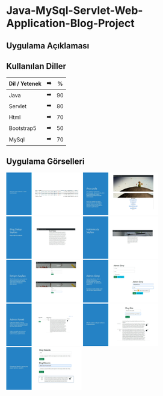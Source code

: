 # Java-MySql-Servlet-Web-Application-Blog-Project

## Uygulama Açıklaması

## Kullanılan Diller

 Dil / Yetenek | :arrow_right: | % |
| ------------- |:-------------:|:-------------:|
| Java | :arrow_right: | 90 |
| Servlet | :arrow_right: | 80 |
| Html | :arrow_right: | 70 |
| Bootstrap5 | :arrow_right: | 50 |
| MySql | :arrow_right: | 70 |

## Uygulama Görselleri
<p>
<a href="https://github.com/Sahsanem/Java-MySql-Servlet-Web-Application-Blog-Project/blob/main/images/Emine%C5%9EahsanemDemirel_Blog-page-2.jpg" target="_blank">
<img src="https://github.com/Sahsanem/Java-MySql-Servlet-Web-Application-Blog-Project/blob/main/images/Emine%C5%9EahsanemDemirel_Blog-page-2.jpg" width="200" style="max-width:100%;"></a>
  
<a href="https://github.com/Sahsanem/Java-MySql-Servlet-Web-Application-Blog-Project/blob/main/images/Emine%C5%9EahsanemDemirel_Blog-page-3.jpg" target="_blank">
<img src="https://github.com/Sahsanem/Java-MySql-Servlet-Web-Application-Blog-Project/blob/main/images/Emine%C5%9EahsanemDemirel_Blog-page-3.jpg" width="200" style="max-width:100%;"></a>
    
<a href="https://github.com/Sahsanem/Java-MySql-Servlet-Web-Application-Blog-Project/blob/main/images/Emine%C5%9EahsanemDemirel_Blog-page-4.jpg" target="_blank">
<img src="https://github.com/Sahsanem/Java-MySql-Servlet-Web-Application-Blog-Project/blob/main/images/Emine%C5%9EahsanemDemirel_Blog-page-4.jpg" width="200" style="max-width:100%;"></a>
      
<a href="https://github.com/Sahsanem/Java-MySql-Servlet-Web-Application-Blog-Project/blob/main/images/Emine%C5%9EahsanemDemirel_Blog-page-5.jpg" target="_blank">
<img src="https://github.com/Sahsanem/Java-MySql-Servlet-Web-Application-Blog-Project/blob/main/images/Emine%C5%9EahsanemDemirel_Blog-page-5.jpg" width="200" style="max-width:100%;"></a>
  
<a href="https://github.com/Sahsanem/Java-MySql-Servlet-Web-Application-Blog-Project/blob/main/images/Emine%C5%9EahsanemDemirel_Blog-page-6.jpg" target="_blank">
<img src="https://github.com/Sahsanem/Java-MySql-Servlet-Web-Application-Blog-Project/blob/main/images/Emine%C5%9EahsanemDemirel_Blog-page-6.jpg" width="200" style="max-width:100%;"></a>
   
<a href="https://github.com/Sahsanem/Java-MySql-Servlet-Web-Application-Blog-Project/blob/main/images/Emine%C5%9EahsanemDemirel_Blog-page-7.jpg" target="_blank">
<img src="https://github.com/Sahsanem/Java-MySql-Servlet-Web-Application-Blog-Project/blob/main/images/Emine%C5%9EahsanemDemirel_Blog-page-7.jpg" width="200" style="max-width:100%;"></a>
      
<a href="https://github.com/Sahsanem/Java-MySql-Servlet-Web-Application-Blog-Project/blob/main/images/Emine%C5%9EahsanemDemirel_Blog-page-8.jpg" target="_blank">
<img src="https://github.com/Sahsanem/Java-MySql-Servlet-Web-Application-Blog-Project/blob/main/images/Emine%C5%9EahsanemDemirel_Blog-page-8.jpg" width="200" style="max-width:100%;"></a>
        
<a href="https://github.com/Sahsanem/Java-MySql-Servlet-Web-Application-Blog-Project/blob/main/images/Emine%C5%9EahsanemDemirel_Blog-page-9.jpg" target="_blank">
<img src="https://github.com/Sahsanem/Java-MySql-Servlet-Web-Application-Blog-Project/blob/main/images/Emine%C5%9EahsanemDemirel_Blog-page-9.jpg" width="200" style="max-width:100%;"></a>
          
<a href="https://github.com/Sahsanem/Java-MySql-Servlet-Web-Application-Blog-Project/blob/main/images/Emine%C5%9EahsanemDemirel_Blog-page-10.jpg" target="_blank">
<img src="https://github.com/Sahsanem/Java-MySql-Servlet-Web-Application-Blog-Project/blob/main/images/Emine%C5%9EahsanemDemirel_Blog-page-10.jpg" width="200" style="max-width:100%;"></a>
  
  </p>
